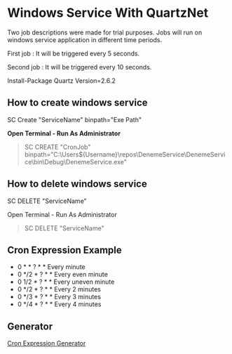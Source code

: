# Windows Service With QuartzNet
Two job descriptions were made for trial purposes. Jobs will run on windows service application in different time periods.

First job : It will be triggered every 5 seconds.

Second job : It will be triggered every 10 seconds.

Install-Package Quartz Version=2.6.2

## How to create windows service

SC Create "ServiceName" binpath="Exe Path"

**Open Terminal - Run As Administrator**

> SC CREATE "CronJob" binpath="C:\Users\${Username}\repos\DenemeService\DenemeService\bin\Debug\DenemeService.exe"

## How to delete windows service

SC DELETE "ServiceName"

Open Terminal - Run As Administrator 

> SC DELETE "ServiceName"


## Cron Expression Example

- 0 * * ? * *	Every minute
- 0 */2 * ? * *	Every even minute
- 0 1/2 * ? * *	Every uneven minute
- 0 */2 * ? * *	Every 2 minutes
- 0 */3 * ? * *	Every 3 minutes
- 0 */4 * ? * *	Every 4 minutes

## Generator
[Cron Expression Generator](https://www.freeformatter.com/cron-expression-generator-quartz.html)
